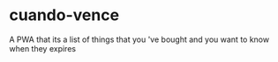 # cuando-vence
A PWA that its a list of things that you 've bought and you want to know when they expires
